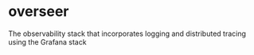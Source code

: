 # overseer
The observability stack that incorporates logging and distributed tracing using the Grafana stack
